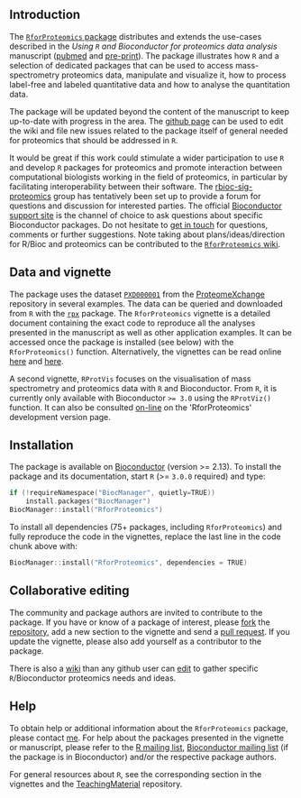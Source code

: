 ## Introduction

The
[`RforProteomics` package](http://www.bioconductor.org/packages/release/data/experiment/html/RforProteomics.html)
distributes and extends the use-cases described in the _Using `R` and
Bioconductor for proteomics data analysis_ manuscript
([pubmed](http://www.ncbi.nlm.nih.gov/pubmed/23692960) and
[pre-print](http://arxiv.org/abs/1305.6559)).  The package illustrates
how `R` and a selection of dedicated packages that can be used to
access mass-spectrometry proteomics data, manipulate and visualize it,
how to process label-free and labeled quantitative data and how to
analyse the quantitation data.

The package will be updated beyond the content of the manuscript to
keep up-to-date with progress in the area.  The
[github page](https://github.com/lgatto/RforProteomics) can be used to
edit the wiki and file new issues related to the package itself of
general needed for proteomics that should be addressed in `R`.

It would be great if this work could stimulate a wider participation
to use `R` and develop `R` packages for proteomics and promote
interaction between computational biologists working in the field of
proteomics, in particular by facilitating interoperability between
their software.  The
[rbioc-sig-proteomics](https://groups.google.com/forum/#!forum/rbioc-sig-proteomics)
group has tentatively been set up to provide a forum for questions and
discussion for interested parties. The official
[Bioconductor support site](https://support.bioconductor.org/) is the
channel of choice to ask questions about specific Bioconductor
packages. Do not hesitate to
[get in touch](http://proteome.sysbiol.cam.ac.uk/lgatto/) for
questions, comments or further suggestions. Note taking about
plans/ideas/direction for R/Bioc and proteomics can be contributed to
the
[`RforProteomics` wiki](https://github.com/lgatto/RforProteomics/wiki).

## Data and vignette

The package uses the
dataset
[`PXD000001`](http://proteomecentral.proteomexchange.org/cgi/GetDataset?ID=PXD000001) from
the [ProteomeXchange](http://www.proteomexchange.org/) repository in
several examples. The data can be queried and downloaded from `R` with
the
[`rpx`](http://bioconductor.org/packages/release/bioc/html/rpx.html)
package. The `RforProteomics` vignette is a detailed document
containing the exact code to reproduce all the analyses presented in
the manuscript as well as other application examples. It can be
accessed once the package is installed (see below) with the
`RforProteomics()` function. Alternatively, the vignettes can be read
online
[here](https://lgatto.github.io/RforProteomics/articles/RforProteomics.html) and
[here](https://lgatto.github.io/RforProteomics/articles/RProtVis.html).

A second vignette, `RProtVis` focuses on the visualisation of mass
spectrometry and proteomics data with `R` and Bioconductor. From `R`,
it is currently only available with Bioconductor `>= 3.0` using the
`RProtViz()` function. It can also be consulted
[on-line](http://bioconductor.org/packages/release/data/experiment/vignettes/RforProteomics/inst/doc/RProtVis.html)
on the 'RforProteomics' development version page.

## Installation

The package is available on
[Bioconductor](http://bioconductor.org/packages/release/data/experiment/html/RforProteomics.html)
(version >= 2.13). To install the package and its documentation, start
`R` (>= `3.0.0` required) and type:

```c
if (!requireNamespace("BiocManager", quietly=TRUE))
    install.packages("BiocManager")
BiocManager::install("RforProteomics")
```

To install all dependencies (75+ packages, including `RforProteomics`)
and fully reproduce the code in the vignettes, replace the last line
in the code chunk above with:

```c
BiocManager::install("RforProteomics", dependencies = TRUE)
```

## Collaborative editing

The community and package authors are invited to contribute to the
package. If you have or know of a package of interest, please
[fork](https://help.github.com/articles/fork-a-repo) the
[repository](https://github.com/lgatto/RforProteomics), add a new
section to the vignette and send a
[pull request](https://help.github.com/articles/creating-a-pull-request). If
you update the vignette, please also add yourself as a contributor to
the package.

There is also a [wiki](https://github.com/lgatto/RforProteomics/wiki)
than any github user can
[edit](https://help.github.com/articles/editing-wiki-pages-via-the-online-interface)
to gather specific `R`/Bioconductor proteomics needs and ideas. 

## Help

To obtain help or additional information about the `RforProteomics`
package, please contact
[me](http://proteome.sysbiol.cam.ac.uk/lgatto/). For help about the
packages presented in the vignette or manuscript, please refer to the
[R mailing list](https://stat.ethz.ch/mailman/listinfo/r-help),
[Bioconductor mailing list](http://www.bioconductor.org/help/mailing-list/#bioconductor)
(if the package is in Bioconductor) and/or the respective package
authors.

For general resources about `R`, see the corresponding section in the
vignettes and the
[TeachingMaterial](https://github.com/lgatto/TeachingMaterial)
repository.

